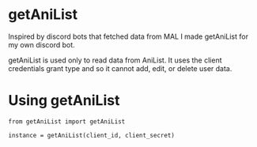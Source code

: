 # getAniList
Inspired by discord bots that fetched data from MAL I made getAniList for my own discord bot.

getAniList is used only to read data from AniList. It uses the client credentials grant type and so it cannot add, edit, or delete user data.

# Using getAniList
```
from getAniList import getAniList

instance = getAniList(client_id, client_secret)
```
